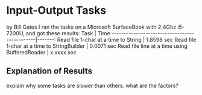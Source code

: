 # Input-Output Tasks
by Bill Gates
I ran the tasks on a Microsoft SurfaceBook with 2.4Ghz i5-7200U,
and got these results:
Task                                          | Time
----------------------------------------------|-------:
Read file 1-char at a time to String          | 1.8598 sec
Read file 1-char at a time to StringBuilder   | 0.0071 sec
Read file line at a time using BufferedReader | x.xxxx sec
## Explanation of Results
explain why some tasks are slower than others. what are the factors?
